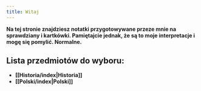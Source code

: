```yaml
---
title: Witaj
---
```


**Na tej stronie znajdziesz notatki przygotowywane przeze mnie na sprawdziany i kartkówki. Pamiętajcie jednak, że są to moje interpretacje i mogę się pomylić. Normalne.**

## Lista przedmiotów do wyboru:
- **[[Historia/index|Historia]]**
- **[[Polski/index|Polski]]**